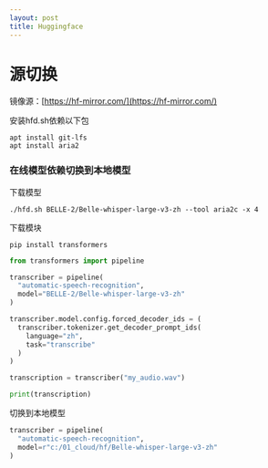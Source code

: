 ```yaml
---
layout: post
title: Huggingface
---
```


# 源切换

镜像源：[https://hf-mirror.com/](https://hf-mirror.com/)

安装hfd.sh依赖以下包

    apt install git-lfs
    apt install aria2

### 在线模型依赖切换到本地模型

下载模型

    ./hfd.sh BELLE-2/Belle-whisper-large-v3-zh --tool aria2c -x 4

下载模块

    pip install transformers

```python
from transformers import pipeline

transcriber = pipeline(
  "automatic-speech-recognition", 
  model="BELLE-2/Belle-whisper-large-v3-zh"
)

transcriber.model.config.forced_decoder_ids = (
  transcriber.tokenizer.get_decoder_prompt_ids(
    language="zh", 
    task="transcribe"
  )
)

transcription = transcriber("my_audio.wav")

print(transcription)
```

切换到本地模型

```python
transcriber = pipeline(
  "automatic-speech-recognition", 
  model=r"c:/01_cloud/hf/Belle-whisper-large-v3-zh"
)
```